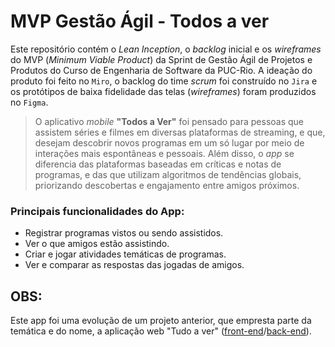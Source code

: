 # MVP Gestão Ágil - Todos a ver
Este repositório contém o _Lean Inception_, o _backlog_ inicial e os _wireframes_ do MVP (_Minimum Viable Product_) da Sprint de Gestão Ágil de Projetos e Produtos do Curso de Engenharia de Software da PUC-Rio. A ideação do produto foi feito no `Miro`, o backlog do time _scrum_ foi construído no `Jira` e os protótipos de baixa fidelidade das telas (_wireframes_) foram produzidos no `Figma`.

> O aplicativo _mobile_ **"Todos a Ver"** foi pensado para pessoas que assistem séries e filmes em diversas plataformas de streaming, e que, desejam descobrir novos programas em um só lugar por meio de interações mais espontâneas e pessoais. Além disso, o _app_ se diferencia das plataformas baseadas em críticas e notas de programas, e das que utilizam algoritmos de tendências globais, priorizando descobertas e engajamento entre amigos próximos.

### Principais funcionalidades do App:
- Registrar programas vistos ou sendo assistidos.
- Ver o que amigos estão assistindo.
- Criar e jogar atividades temáticas de programas.
- Ver e comparar as respostas das jogadas de amigos.


## OBS:
Este app foi uma evolução de um projeto anterior, que empresta parte da temática e do nome, a aplicação web "Tudo a ver" ([front-end](https://github.com/Yuri-Vlasqz/MVP-FullStack-Frontend)/[back-end](https://github.com/Yuri-Vlasqz/MVP-FullStack-API)).
